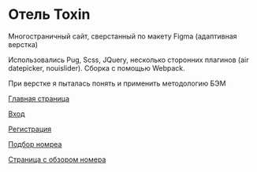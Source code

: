 # Отель Toxin

Многостраничный сайт, сверстанный по макету Figma (адаптивная верстка)

Использовались Pug, Scss, JQuery, несколько сторонних плагинов (air datepicker, nouislider). Сборка с помощью Webpack. 

При верстке я пыталась понять и применить методологию БЭМ 

  [Главная страница](https://lin-is.github.io/Toxin/dist/landingPage.html)
  
  [Вход](https://lin-is.github.io/Toxin/dist/signIn.html)
  
  [Регистрация](https://lin-is.github.io/Toxin/dist/registration.html)
  
  [Подбор номреа](https://lin-is.github.io/Toxin/dist/searchRoom.html)
  
  [Страница с обзором номера](https://lin-is.github.io/Toxin/dist/roomDetails.html)
